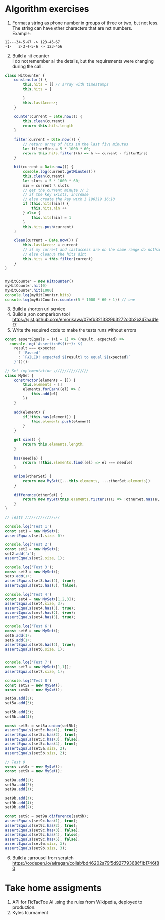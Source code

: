 # Algorithm exercises

1. Format a string as phone number in groups of three or two, but not less. The string can have other characters that are not numbers.  
Example:  
```
12---34-5-67 -> 123-45-67
-1-   2-3-4-5-6 -> 123-456
```

2. Build a hit  counter  
I do not remember all the details, but the requirements were changing during the call.
```js
class HitCounter {
    constructor() {
        this.hits = [] // array with timestamps
        this.hits = {
            
        }
        this.lastAccess;
    }
    
    counter(current = Date.now()) {
        this.clean(current)
        return this.hits.length
    }
    
    filter(current = Date.now()) {
        // return array of hits in the last five minutes
        let filterMins = 5 * 1000 * 60;
        return this.hits.filter((h) => h >= current - filterMins)
    }
    
    hit(current = Date.now()) {
        console.log(current.getMinutes())
        this.clean(current)
        let slots = 5 * 1000 * 60;
        min = current % slots
        // get the current minute // 3
        // if the key exists, increase
        // else create the key with 1 190319 16:18
        if (this.hits[min]) {
            this.hits.min ++
        } else {
            this.hits[min] = 1
        }
        this.hits.push(current) 
    }
    
    clean(current = Date.now()) {
        this.lastAccess = current
        // if my current and lastaccess are on the same range do nothing
        // else cleanup the hits dict
        this.hits = this.filter(current)
    }
} 


myHitCounter = new HitCounter()
myHitCounter.hit(0)
myHitCounter.hit(1000)
console.log(myHitCounter.hits)
console.log(myHitCounter.counter(5 * 1000 * 60 + 1)) // one
```
3. Build a shorten url service
4. Build a json comparison tool  
https://gist.github.com/emorikawa/07efb3213329b3272c0b2b247aa41ef7
4. Write the required code to make the tests runs without errors
```js
const assertEquals = ((i = 1) => (result, expected) =>
  console.log(`Assertion#${i++}: ${
    result === expected
      ? 'Passed'
      : `FAILED! expected ${result} to equal ${expected}`
    }`))();

// Set implementation ////////////////
class MySet {
    constructor(elements = []) {
        this.elements = []
        elements.forEach((el) => {
            this.add(el)
        })
    }
    
    add(element) {
        if(!this.has(element)) {
            this.elements.push(element)    
        }
    }
    
    get size() {
        return this.elements.length;
    }
    
    has(needle) {
        return !!this.elements.find((el) => el === needle)
    }
    
    union(otherSet) {
        return new MySet([...this.elements, ...otherSet.elements])
    }
    
    difference(otherSet) {
        return new MySet(this.elements.filter((el) => !otherSet.has(el)))
    }
}

// Tests ////////////////

console.log('Test 1')
const set1 = new MySet();
assertEquals(set1.size, 0);

console.log('Test 2')
const set2 = new MySet();
set2.add('a');
assertEquals(set2.size, 1);

console.log('Test 3');
const set3 = new MySet();
set3.add(1);
assertEquals(set3.has(1), true);
assertEquals(set3.has(2), false);

console.log('Test 4')
const set4 = new MySet([1,2,3]);
assertEquals(set4.size, 3);
assertEquals(set4.has(1), true);
assertEquals(set4.has(2), true);
assertEquals(set4.has(3), true);

console.log('Test 6')
const set6 = new MySet();
set6.add(1);
set6.add(1);
assertEquals(set6.has(1), true);
assertEquals(set6.size, 1);


console.log('Test 7')
const set7 = new MySet([1,1]);
assertEquals(set7.size, 1);

console.log('Test 8')
const set5a = new MySet();
const set5b = new MySet();

set5a.add(1);
set5a.add(2);

set5b.add(2);
set5b.add(4);

const set5c = set5a.union(set5b);
assertEquals(set5c.has(1), true);
assertEquals(set5c.has(2), true);
assertEquals(set5c.has(3), false);
assertEquals(set5c.has(4), true);
assertEquals(set5a.size, 2);
assertEquals(set5b.size, 2);

// Test 9
const set9a = new MySet();
const set9b = new MySet();

set9a.add(1);
set9a.add(2);
set9a.add(3);

set9b.add(3);
set9b.add(4);
set9b.add(5);

const set9c = set9a.difference(set9b);
assertEquals(set9c.has(1), true);
assertEquals(set9c.has(2), true);
assertEquals(set9c.has(3), false);
assertEquals(set9c.has(4), false);
assertEquals(set9c.has(5), false);
assertEquals(set9a.size, 3);
assertEquals(set9b.size, 3);
```

6. Build a carrousel from scratch 
https://codepen.io/adregan/collab/bd46202a79f5d927793686f1b1746f80


# Take home assigments
1. API for TicTacToe AI using the rules from Wikipedia, deployed to production.
2. Kyles tournament